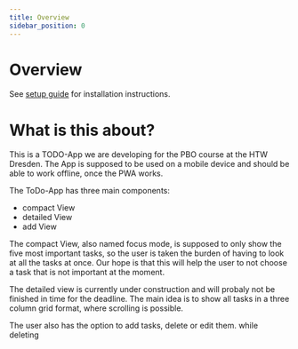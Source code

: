 ```yaml
---
title: Overview
sidebar_position: 0
---
```


# Overview

See [setup guide](Install) for installation instructions.

# What is this about?

This is a TODO-App we are developing for the PBO course at the HTW Dresden.
The App is supposed to be used on a mobile device and should be able to work offline, once the PWA works.

The ToDo-App has three main components:
 - compact View
 - detailed View
 - add View

The compact View, also named focus mode, is supposed to only show the five most important tasks, so the user is taken the burden of having to look at all the tasks at once.
Our hope is that this will help the user to not choose a task that is not important at the moment.

The detailed view is currently under construction and will probaly not be finished in time for the deadline.
The main idea is to show all tasks in a three column grid format, where scrolling is possible.

The user also has the option to add tasks, delete or edit them. while deleting 